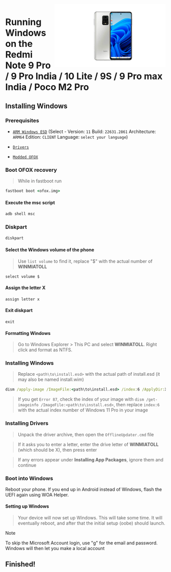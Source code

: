 <img align="right" src="https://github.com/Rubanoxd/Port-Windows-11-redmi-note-9_pro/blob/main/Miatoll.png" width="350" alt="Windows 11 Running On A Redmi Note 9 Pro / 9 Pro India / 10 Lite / 9S / 9 Pro max India / Poco M2 Pro">

# Running Windows on the Redmi Note 9 Pro / 9 Pro India / 10 Lite / 9S / 9 Pro max India / Poco M2 Pro

## Installing Windows

### Prerequisites
- [```ARM Windows ESD```](https://worproject.com/esd) (Select - Version:  ```11``` Build:  ```22631.2861``` Architecture:  ```ARM64``` Edition:  ```CLIENT``` Language:  ```select your language```)

- [```Drivers```](https://github.com/N1kroks/7xx-Drivers/releases/latest)

- [```Modded OFOX```](https://github.com/Rubanoxd/Port-Windows-11-redmi-note-9_pro/releases/tag/modded-ofox)

### Boot OFOX recovery
> While in fastboot run
```cmd
fastboot boot <ofox.img>
```

#### Execute the msc script
```cmd
adb shell msc
```

### Diskpart
```cmd
diskpart
```

#### Select the Windows volume of the phone
> Use `list volume` to find it, replace "$" with the actual number of **WINMIATOLL**
```diskpart
select volume $
```

#### Assign the letter X
```diskpart
assign letter x
```

#### Exit diskpart
```diskpart
exit
```

#### Formatting Windows
> Go to Windows Explorer > This PC and select **WINMIATOLL**. Right click and format as NTFS.

### Installing Windows
> Replace `<path\to\install.esd>` with the actual path of install.esd (it may also be named install.wim)
```cmd
dism /apply-image /ImageFile:<path\to\install.esd> /index:6 /ApplyDir:X:\
```

> If you get `Error 87`, check the index of your image with `dism /get-imageinfo /ImageFile:<path\to\install.esd>`, then replace `index:6` with the actual index number of Windows 11 Pro in your image

### Installing Drivers
> Unpack the driver archive, then open the `OfflineUpdater.cmd` file

> If it asks you to enter a letter, enter the drive letter of **WINMIATOLL** (which should be X), then press enter

> If any errors appear under **Installing App Packages**, ignore them and continue

### Boot into Windows
Reboot your phone. If you end up in Android instead of Windows, flash the UEFI again using WOA Helper.

#### Setting up Windows
> Your device will now set up Windows. This will take some time. It will eventually reboot, and after that the initial setup (oobe) should launch.

> [!Note]
> To skip the Microsoft Account login, use "g" for the email and password. Windows will then let you make a local account

## Finished!